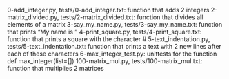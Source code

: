 0-add_integer.py, tests/0-add_integer.txt: function that adds 2 integers
2-matrix_divided.py, tests/2-matrix_divided.txt: function that divides all elements of a matrix
3-say_my_name.py, tests/3-say_my_name.txt: function that prints “My name is ”
4-print_square.py, tests/4-print_square.txt: function that prints a square with the character #
5-text_indentation.py, tests/5-text_indentation.txt: function that prints a text with 2 new lines after each of these characters
6-max_integer_test.py: unittests for the function def max_integer(list=[])
100-matrix_mul.py, tests/100-matrix_mul.txt: function that multiplies 2 matrices
